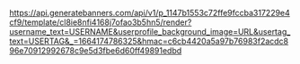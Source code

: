 https://api.generatebanners.com/api/v1/p_1147b1553c72ffe9fccba317229e4cf9/template/cl8ie8nfi4168j7ofao3b5hn5/render?username_text=USERNAME&userprofile_background_image=URL&usertag_text=USERTAG&_=1664174786325&hmac=c6cb4420a5a97b76983f2acdc896e70912992678c9e5d3fbe6d60ff49891edbd